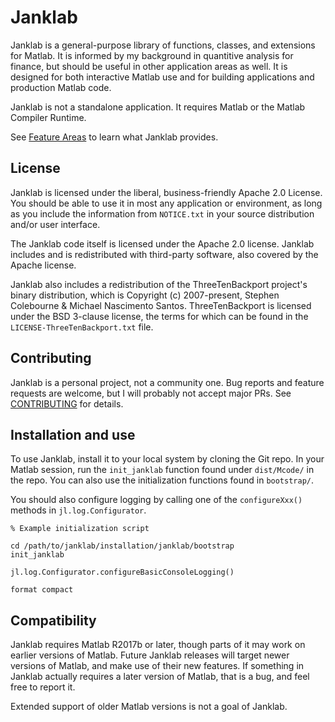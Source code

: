 # Janklab

Janklab is a general-purpose library of functions, classes, and extensions for Matlab. It is informed by my background in quantitive analysis for finance, but should be useful in other application areas as well. It is designed for both interactive Matlab use and for building applications and production Matlab code.

Janklab is not a standalone application. It requires Matlab or the Matlab Compiler Runtime.

See [Feature Areas](doc/Feature_Areas.md) to learn what Janklab provides.

##  License

Janklab is licensed under the liberal, business-friendly Apache 2.0 License. You should be able to use it in most any application or environment, as long as you include the information from `NOTICE.txt` in your source distribution and/or user interface.

The Janklab code itself is licensed under the Apache 2.0 license. Janklab includes and is redistributed with third-party software, also covered by the Apache license.

Janklab also includes a redistribution of the ThreeTenBackport project's binary distribution, which is Copyright (c) 2007-present, Stephen Colebourne & Michael Nascimento Santos. ThreeTenBackport is licensed under the BSD 3-clause license, the terms for which can be found in the `LICENSE-ThreeTenBackport.txt` file.

##  Contributing

Janklab is a personal project, not a community one. Bug reports and feature requests are welcome, but I will probably not accept major PRs. See [CONTRIBUTING](.github/CONTRIBUTING.md) for details.

##  Installation and use

To use Janklab, install it to your local system by cloning the Git repo. In your Matlab session, run the `init_janklab` function found under `dist/Mcode/` in the repo. You can also use the initialization functions found in `bootstrap/`.

You should also configure logging by calling one of the `configureXxx()` methods in `jl.log.Configurator`.

```
% Example initialization script

cd /path/to/janklab/installation/janklab/bootstrap
init_janklab

jl.log.Configurator.configureBasicConsoleLogging()

format compact
```

##  Compatibility

Janklab requires Matlab R2017b or later, though parts of it may work on earlier versions of Matlab. Future Janklab releases will target newer versions of Matlab, and make use of their new features. If something in Janklab actually requires a later version of Matlab, that is a bug, and feel free to report it.

Extended support of older Matlab versions is not a goal of Janklab.
